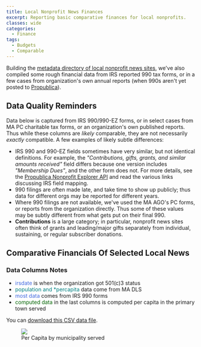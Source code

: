 ```yaml
---
title: Local Nonprofit News Finances
excerpt: Reporting basic comparative finances for local nonprofits.
classes: wide
categories:
  - Finance
tags:
  - Budgets
  - Comparable
---
```


Building the [metadata directory of local nonprofit news sites](https://arlingtonma.info/local-news-orgs/), we've also compiled some rough financial data from IRS reported 990 tax forms, or in a few cases from organization's own annual reports (when 990s aren't yet posted to [Propublica](https://projects.propublica.org/nonprofits/)).

## Data Quality Reminders

Data below is captured from IRS 990/990-EZ forms, or in select cases from MA PC charitable tax forms, or an organization's own published reports.  Thus while these columns are *likely* comparable, they are not necessarily *exactly* compatible.  A few examples of likely subtle differences:

- IRS 990 and 990-EZ fields sometimes have very similar, but not identical definitions.  For example, the *"Contributions, gifts, grants, and similar amounts received"* field differs because one version includes *"Membership Dues"*, and the other form does not.  For more details, see the [Propublica Nonprofit Explorer API](https://projects.propublica.org/nonprofits/api#filing-object) and read the various links discussing IRS field mapping.
- 990 filings are often made late, and take time to show up publicly; thus data for different orgs may be reported for different years.
- Where 990 filings are not available, we've used the MA AGO's PC forms, or reports from the organization directly.  Thus some of these values may be subtly different from what gets put on their final 990.
- **Contributions** is a large category; in particular, nonprofit news sites often think of grants and leading/major gifts separately from individual, sustaining, or regular subscriber donations.

## Comparative Financials Of Selected Local News

<div id="local-news-finance-table"></div>

### Data Columns Notes

<ul>
  <li><span style='color: royalblue;'>irsdate</span> is when the organization got 501(c)3 status</li>
  <li><span style='color: teal;'>population and *percapita</span> data come from MA DLS</li>
  <li><span style='color: royalblue;'>most data</span> comes from IRS 990 forms</li>
  <li><span style='color: darkgreen;'>computed data</span> in the last columns is computed per capita in the primary town served</li>
</ul>

You can [download this CSV data file](/data/newsorgs/finance/news-finances.csv).

<figure>
  <div id="local-news-finance">
    <img src="/assets/images/local-news-finance.png">
  </div>
  <figcaption>Per Capita by municipality served</figcaption>
</figure>


<!-- Load d3/c3 tools and our visualizations -->
<link href="/assets/css/c3.css" rel="stylesheet">
<script src="/assets/js/d3.min.js" charset="utf-8"></script>
<script src="/assets/js/c3.min.js"></script>
<script src="/assets/js/dataread.js"></script>
<script>
    const expenseHeaders = [
    'ein', 'commonName','location','irsdate','population','incomepercapita','eqvpercapita','EIN','Tax_Year','Tax_Period_End','Form_Type_Filed','Contributions','Investment_Income','Program_Service_Revenue','Total_Revenue','Total_Expenses','Total_Assets','Total_Liabilities','Net_Assets','contribpercapita','revpercapita','expensepercapita'
  ]
  tid = '#local-news-finance-table'
  const csvpromise = addCSVTable(tid, '/data/newsorgs/finance/news-finances.csv', expenseHeaders)
  csvpromise.then((response) => {
    // custom color data headers to show sources
    var theadr = d3.select(tid).select('thead').select('tr')
    theadr.selectAll('th:nth-child(n+1):nth-child(-n+1)').style('color', 'royalblue') // royalblue = irs
    theadr.selectAll('th:nth-child(n+4):nth-child(-n+4)').style('color', 'royalblue')
    theadr.selectAll('th:nth-child(n+5):nth-child(-n+7)').style('color', 'teal') // teal = MA DLS
    theadr.selectAll('th:nth-child(n+8):nth-child(-n+19)').style('color', 'royalblue')
    theadr.selectAll('th:nth-child(n+20)').style('color', 'darkgreen') // darkgreen = computed
  });
</script>
